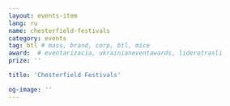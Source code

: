 ```yaml
---
layout: events-item
lang: ru
name: chesterfield-festivals
category: events
tag: btl # mass, brand, corp, btl, mice
award:  # eventarizacia, ukrainianeventawards, liderotrasli
prize: ''

title: 'Chesterfield Festivals'

og-image: ''
---
```

